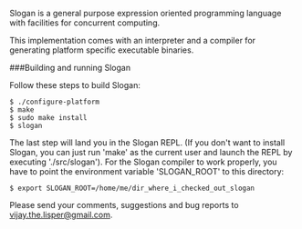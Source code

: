 Slogan is a general purpose expression oriented programming language 
with facilities for concurrent computing.

This implementation comes with an interpreter and a compiler for 
generating platform specific executable binaries.

###Building and running Slogan

Follow these steps to build Slogan:

    $ ./configure-platform
    $ make
    $ sudo make install
    $ slogan

The last step will land you in the Slogan REPL. (If you don't want to install Slogan,
you can just run 'make' as the current user and launch the REPL by executing './src/slogan').
For the Slogan compiler to work properly, you have to point the environment variable 
'SLOGAN_ROOT' to this directory:

    $ export SLOGAN_ROOT=/home/me/dir_where_i_checked_out_slogan

Please send your comments, suggestions and bug reports to vijay.the.lisper@gmail.com.
